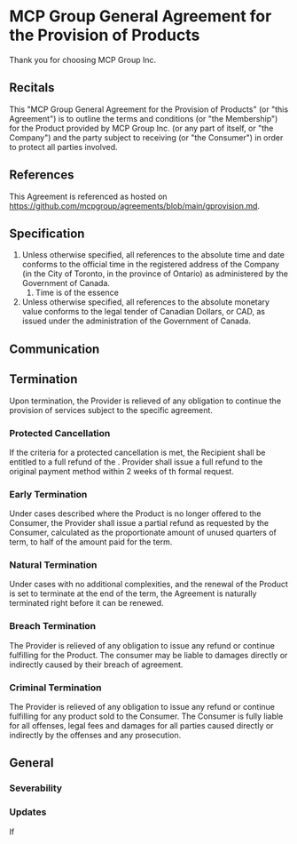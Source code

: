 # MCP Group General Agreement for the Provision of Products
Thank you for choosing MCP Group Inc. 
## Recitals
This "MCP Group General Agreement for the Provision of Products" (or "this Agreement") is to outline the terms and conditions (or "the Membership") for the Product provided by MCP Group Inc. (or any part of itself, or "the Company") and the party subject to receiving  (or "the Consumer") in order to protect all parties involved. 
## References
This Agreement is referenced as hosted on https://github.com/mcpgroup/agreements/blob/main/gprovision.md.
## Specification
1. Unless otherwise specified, all references to the absolute time and date conforms to the official time in the registered address of the Company (in the City of Toronto, in the province of Ontario) as administered by the Government of Canada.
   1. Time is of the essence
2. Unless otherwise specified, all references to the absolute monetary value conforms to the legal tender of Canadian Dollars, or CAD, as issued under the administration of the Government of Canada.
## Communication

## Termination
Upon termination, the Provider is relieved of any obligation to continue the provision of services subject to the specific agreement.
### Protected Cancellation
If the criteria for a protected cancellation is met, the Recipient shall be entitled to a full refund of the . Provider shall issue a full refund to the original payment method within 2 weeks of th formal request.
### Early Termination
Under cases described where the Product is no longer offered to the Consumer, the Provider shall issue a partial refund as requested by the Consumer, calculated as the proportionate amount of unused quarters of term, to half of the amount paid for the term.
### Natural Termination
Under cases with no additional complexities, and the renewal of the Product is set to terminate at the end of the term, the Agreement is naturally terminated right before it can be renewed.
### Breach Termination
The Provider is relieved of any obligation to issue any refund or continue fulfilling for the Product. The consumer may be liable to damages directly or indirectly caused by their breach of agreement.
### Criminal Termination
The Provider is relieved of any obligation to issue any refund or continue fulfilling for any product sold to the Consumer. The Consumer is fully liable for all offenses, legal fees and damages for all parties caused directly or indirectly by the offenses and any prosecution.

## General
### Severability
### Updates
If 